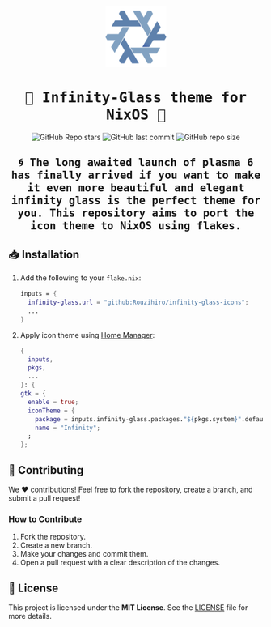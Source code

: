 <div align="center">

<img src="./assets/nix-snowflake-nord.svg" width="120px">

# <samp>🌟 Infinity-Glass theme for NixOS 🌟</samp>

![GitHub Repo stars](https://img.shields.io/github/stars/Rouzihiro/infinity-glass-icons?style=for-the-badge&labelColor=2e3440&color=5e81ac) ![GitHub last commit](https://img.shields.io/github/last-commit/Rouzihiro/infinity-glass-icons?style=for-the-badge&labelColor=2e3440&color=5e81ac) ![GitHub repo size](https://img.shields.io/github/repo-size/Rouzihiro/infinity-glass-icons?style=for-the-badge&labelColor=2e3440&color=5e81ac)

## <samp>🌀 The long awaited launch of plasma 6 has finally arrived if you want to make it even more beautiful and elegant infinity glass is the perfect theme for you. This repository aims to **port the icon theme** to **NixOS** using **flakes**.</samp>

</div>

## 📥 Installation

1. Add the following to your `flake.nix`:

    ```nix
    inputs = {
      infinity-glass.url = "github:Rouzihiro/infinity-glass-icons";
      ...
    }
    ```

2. Apply icon theme using [Home Manager](https://nix-community.github.io/home-manager/):

    ```nix
    {
      inputs,
      pkgs,
      ...
    }: {
    gtk = {
      enable = true;
      iconTheme = {
        package = inputs.infinity-glass.packages."${pkgs.system}".default;
        name = "Infinity";
      ;
    };
    ```

## 💬 Contributing

We ❤️ contributions! Feel free to fork the repository, create a branch, and submit a pull request!

### How to Contribute
1. Fork the repository.
2. Create a new branch.
3. Make your changes and commit them.
4. Open a pull request with a clear description of the changes.

## 📜 License

This project is licensed under the **MIT License**. See the [LICENSE](./LICENSE) file for more details.
